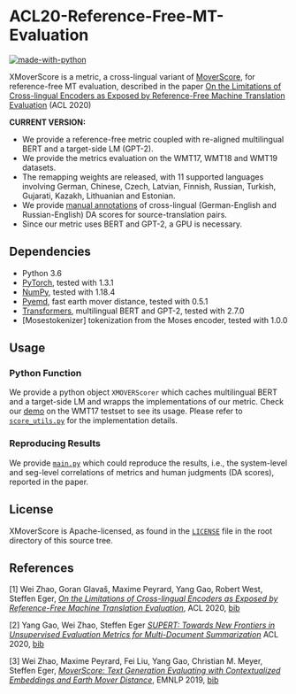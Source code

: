 # ACL20-Reference-Free-MT-Evaluation
[![made-with-python](https://img.shields.io/badge/Made%20with-Python-red.svg)](#python) 

XMoverScore is a metric, a cross-lingual variant of [MoverScore](https://github.com/AIPHES/emnlp19-moverscore), for reference-free MT evaluation, described in the paper [On the Limitations of Cross-lingual Encoders as Exposed by Reference-Free Machine Translation Evaluation](https://www.aclweb.org/anthology/2020.acl-main.151.pdf) (ACL 2020)

**CURRENT VERSION:**
* We provide a reference-free metric coupled with re-aligned multilingual BERT and a target-side LM (GPT-2).
* We provide the metrics evaluation on the WMT17, WMT18 and WMT19 datasets.
* The remapping weights are released, with 11 supported languages involving German, Chinese, Czech, Latvian, Finnish, Russian, Turkish, Gujarati, Kazakh, Lithuanian and Estonian. 
* We provide [manual annotations](https://docs.google.com/spreadsheets/d/1kLGk66TgUzSRftm_7Xir5ehhnU1AqD5XR8pM44mDSTI/edit?usp=sharing) of cross-lingual (German-English and Russian-English) DA scores for source-translation pairs.
* Since our metric uses BERT and GPT-2, a GPU is necessary.

## Dependencies
* Python 3.6
* [PyTorch](http://pytorch.org/), tested with 1.3.1
* [NumPy](http://www.numpy.org/), tested with 1.18.4
* [Pyemd](https://github.com/wmayner/pyemd), fast earth mover distance, tested with 0.5.1
* [Transformers](https://github.com/huggingface/transformers), multilingual BERT and GPT-2, tested with 2.7.0
* [Mosestokenizer] tokenization from the Moses encoder, tested with 1.0.0

## Usage

### Python Function
We provide a python object `XMOVERScorer` which caches multilingual BERT and a target-side LM and wrapps the implementations of our metric. Check our [demo](demo.py) on the WMT17 testset to see its usage. Please refer to [`score_utils.py`](score_utils.py) for the implementation details.

### Reproducing Results
We provide [`main.py`](main.py) which could reproduce the results, i.e., the system-level and seg-level correlations of metrics and human judgments (DA scores), reported in the paper.

## License

XMoverScore is Apache-licensed, as found in the [`LICENSE`](LICENSE) file in the root directory of this source tree.

## References

[1] Wei Zhao, Goran Glavaš, Maxime Peyrard, Yang Gao, Robert West, Steffen Eger,
    [*On the Limitations of Cross-lingual Encoders as Exposed by Reference-Free Machine Translation Evaluation*](https://www.aclweb.org/anthology/2020.acl-main.151.pdf),
    ACL 2020, [bib](https://www.aclweb.org/anthology/2020.acl-main.151.bib)


[2] Yang Gao, Wei Zhao, Steffen Eger
    [*SUPERT: Towards New Frontiers in Unsupervised Evaluation Metrics for Multi-Document Summarization*](http://aclweb.org/anthology/P18-2037)
    ACL 2020, [bib](https://www.aclweb.org/anthology/2020.acl-main.124.bib)

[3] Wei Zhao, Maxime Peyrard, Fei Liu, Yang Gao, Christian M. Meyer, Steffen Eger,
    [*MoverScore: Text Generation Evaluating with Contextualized Embeddings and Earth Mover Distance*](http://www.lrec-conf.org/proceedings/lrec2018/pdf/658.pdf),
    EMNLP 2019, [bib](https://www.aclweb.org/anthology/D19-1053.bib)


